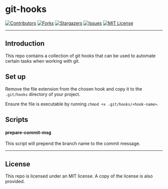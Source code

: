 # git-hooks

[![Contributors][contributors-shield]][contributors-url]
[![Forks][forks-shield]][forks-url]
[![Stargazers][stars-shield]][stars-url]
[![Issues][issues-shield]][issues-url]
[![MIT License][license-shield]][license-url]

---

## Introduction

This repo contains a collection of git hooks that can be used to automate certain tasks when working with git.

## Set up

Remove the file extension from the chosen hook and copy it to the `.git/hooks` directory of your project.

Ensure the file is executable by running `chmod +x .git/hooks/<hook-name>`.

## Scripts

#### prepare-commit-msg

This script will prepend the branch name to the commit message.

---

## License

This repo is licensed under an MIT license. A copy of the license is also provided.

[contributors-shield]: https://img.shields.io/github/contributors/jordandarlington/git-hooks.svg?style=for-the-badge
[contributors-url]: https://github.com/jordandarlington
[forks-shield]: https://img.shields.io/github/forks/jordandarlington/git-hooks.svg?style=for-the-badge
[forks-url]: https://github.com/jordandarlington/git-hooks/network/members
[stars-shield]: https://img.shields.io/github/stars/jordandarlington/git-hooks.svg?style=for-the-badge
[stars-url]: https://github.com/jordandarlington/git-hooks/stargazers
[issues-shield]: https://img.shields.io/github/issues/jordandarlington/git-hooks.svg?style=for-the-badge
[issues-url]: https://github.com/jordandarlington/git-hooks/issues
[license-shield]: https://img.shields.io/github/license/jordandarlington/git-hooks.svg?style=for-the-badge
[license-url]: https://github.com/jordandarlington/git-hooks/blob/main/LICENSE